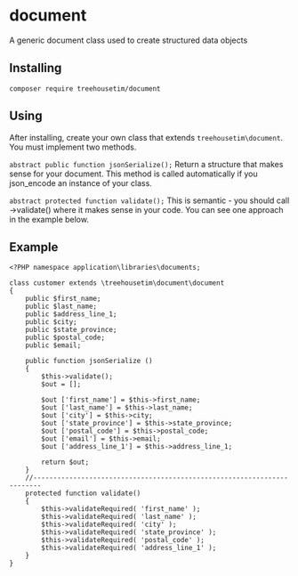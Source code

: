 # document
A generic document class used to create structured data objects


## Installing

`composer require treehousetim/document`

## Using
After installing, create your own class that extends `treehousetim\document`.
You must implement two methods.

`abstract public function jsonSerialize();`
Return a structure that makes sense for your document.  This method is called automatically if you json_encode an instance of your class.

`abstract protected function validate();`
This is semantic - you should call ->validate() where it makes sense in your code.  You can see one approach in the example below.

## Example
```
<?PHP namespace application\libraries\documents;

class customer extends \treehousetim\document\document
{
	public $first_name;
	public $last_name;
	public $address_line_1;
	public $city;
	public $state_province;
	public $postal_code;
	public $email;

	public function jsonSerialize ()
	{
		$this->validate();
		$out = [];

		$out ['first_name'] = $this->first_name;
		$out ['last_name'] = $this->last_name;
		$out ['city'] = $this->city;
		$out ['state_province'] = $this->state_province;
		$out ['postal_code'] = $this->postal_code;
		$out ['email'] = $this->email;
		$out ['address_line_1'] = $this->address_line_1;

		return $out;
	}
	//------------------------------------------------------------------------
	protected function validate()
	{
		$this->validateRequired( 'first_name' );
		$this->validateRequired( 'last_name' );
		$this->validateRequired( 'city' );
		$this->validateRequired( 'state_province' );
		$this->validateRequired( 'postal_code' );
		$this->validateRequired( 'address_line_1' );
	}
}
```